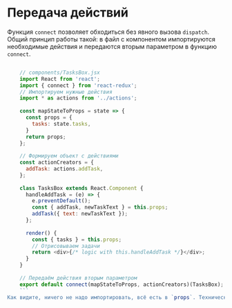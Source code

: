 # Передача действий
Функция `connect` позволяет обходиться без явного вызова `dispatch`. Общий принцип работы такой: в файл с компонентом импортируются необходимые действия и передаются вторым параметром в функцию `connect`.

```javascript

    // components/TasksBox.jsx
    import React from 'react';
    import { connect } from 'react-redux';
    // Импортируем нужные действия
    import * as actions from '../actions';
    
    const mapStateToProps = state => {
      const props = {
        tasks: state.tasks,
      }
      return props;
    };
    
    // Формируем объект с действиями
    const actionCreators = {
      addTask: actions.addTask,
    };
    
    class TasksBox extends React.Component {
      handleAddTask = (e) => {
        e.preventDefault();
        const { addTask, newTaskText } = this.props;
        addTask({ text: newTaskText });
      };
    
      render() {
        const { tasks } = this.props;
        // Отрисовываем задачи
        return <div>{/* logic with this.handleAddTask */}</div>;
      }
    }
    
    // Передаём действия вторым параметром
    export default connect(mapStateToProps, actionCreators)(TasksBox);
    ```
Как видите, ничего не надо импортировать, всё есть в `props`. Технически действия оборачиваются в другие функции таким образом, что интерфейс работы остаётся прежним.
